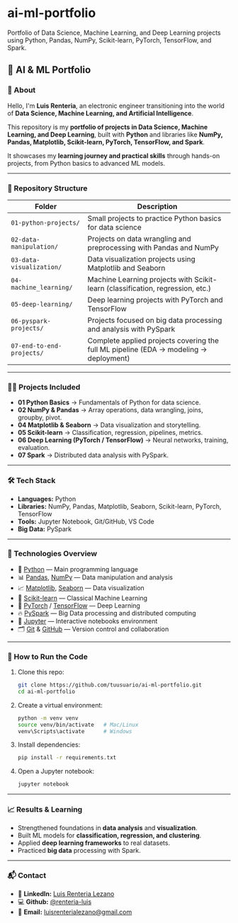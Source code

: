 # ai-ml-portfolio  
Portfolio of Data Science, Machine Learning, and Deep Learning projects using Python, Pandas, NumPy, Scikit-learn, PyTorch, TensorFlow, and Spark.

## 🤖 AI & ML Portfolio  

### 👋 About
Hello, I'm **Luis Renteria**, an electronic engineer transitioning into the world of **Data Science, Machine Learning, and Artificial Intelligence**.

This repository is my **portfolio of projects in Data Science, Machine Learning, and Deep Learning**, built with **Python** and libraries like **NumPy, Pandas, Matplotlib, Scikit-learn, PyTorch, TensorFlow, and Spark**.  

It showcases my **learning journey and practical skills** through hands-on projects, from Python basics to advanced ML models.  

---

### 📂 Repository Structure  
 
| Folder                   | Description                                                                 |
|--------------------------|-----------------------------------------------------------------------------|
| `01-python-projects/`    | Small projects to practice Python basics for data science                   |
| `02-data-manipulation/`  | Projects on data wrangling and preprocessing with Pandas and NumPy          |
| `03-data-visualization/` | Data visualization projects using Matplotlib and Seaborn                    |
| `04-machine_learning/`   | Machine Learning projects with Scikit-learn (classification, regression, etc.) |
| `05-deep-learning/`      | Deep learning projects with PyTorch and TensorFlow                          |
| `06-pyspark-projects/`   | Projects focused on big data processing and analysis with PySpark            |
| `07-end-to-end-projects/`| Complete applied projects covering the full ML pipeline (EDA → modeling → deployment) |

---

### 🧑‍💻 Projects Included  
- **01 Python Basics** → Fundamentals of Python for data science.  
- **02 NumPy & Pandas** → Array operations, data wrangling, joins, groupby, pivot. 
- **04 Matplotlib & Seaborn** → Data visualization and storytelling.  
- **05 Scikit-learn** → Classification, regression, pipelines, metrics.  
- **06 Deep Learning (PyTorch / TensorFlow)** → Neural networks, training, evaluation.  
- **07 Spark** → Distributed data analysis with PySpark.  

---

### 🛠️ Tech Stack  
- **Languages:** Python  
- **Libraries:** NumPy, Pandas, Matplotlib, Seaborn, Scikit-learn, PyTorch, TensorFlow  
- **Tools:** Jupyter Notebook, Git/GitHub, VS Code  
- **Big Data:** PySpark  

---
### 🧩 Technologies Overview  

- 🐍 [Python](https://www.python.org/) — Main programming language  
- 📊 [Pandas](https://pandas.pydata.org/), [NumPy](https://numpy.org/) — Data manipulation and analysis  
- 📈 [Matplotlib](https://matplotlib.org/), [Seaborn](https://seaborn.pydata.org/) — Data visualization  
- 🤖 [Scikit-learn](https://scikit-learn.org/stable/) — Classical Machine Learning  
- 🧠 [PyTorch](https://pytorch.org/) / [TensorFlow](https://www.tensorflow.org/) — Deep Learning  
- 🔥 [PySpark](https://spark.apache.org/docs/latest/api/python/) — Big Data processing and distributed computing  
- 📓 [Jupyter](https://jupyter.org/) — Interactive notebooks environment  
- 🗂️ [Git](https://git-scm.com/) & [GitHub](https://github.com/) — Version control and collaboration  
 


---

### 🚀 How to Run the Code  
1. Clone this repo:  
   ```bash
   git clone https://github.com/tuusuario/ai-ml-portfolio.git
   cd ai-ml-portfolio
2. Create a virtual environment:
   ```bash
   python -m venv venv
   source venv/bin/activate   # Mac/Linux
   venv\Scripts\activate      # Windows
3. Install dependencies:
   ```bash
   pip install -r requirements.txt
4. Open a Jupyter notebook:
   ```bash
   jupyter notebook
   
---

### 📈 Results & Learning  
- Strengthened foundations in **data analysis** and **visualization**.  
- Built ML models for **classification, regression, and clustering**. 
- Applied **deep learning frameworks** to real datasets.  
- Practiced **big data** processing with Spark.


---

### 📬 Contact

- 💼 **LinkedIn:** [Luis Renteria Lezano](https://www.linkedin.com/in/luis-alberto-renteria-lezano-452696217/)
- 💻 **Github:** [@renteria-luis](https://github.com/renteria-luis)
- 📧 **Email:** luisrenterialezano@gmail.com

